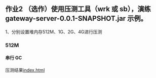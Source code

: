 ## 作业2 （选作）使用压测工具（wrk 或 sb），演练 gateway-server-0.0.1-SNAPSHOT.jar 示例。
  1、分别设置堆内存512M、1G、2G、4G进行压测
  
### 512M

#### 串行 GC

 压测结果[index.html](sb_log/512m/serial/index.html)